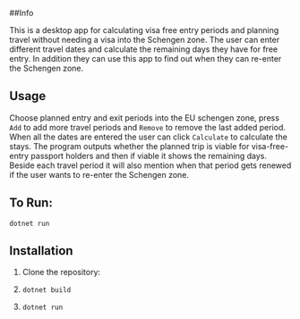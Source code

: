 ##Info

This is a desktop app for calculating visa free entry periods and planning travel without needing a visa into the Schengen zone. The user can enter different travel dates and calculate the remaining days they have for free entry. In addition they can use this app to find out when they can re-enter the Schengen zone. 

## Usage

Choose planned entry and exit periods into the EU schengen zone, press `Add` to add more travel periods and `Remove` to remove the last added period. When all the dates are entered the user can click `Calculate` to calculate the stays. The program outputs whether the planned trip is viable for visa-free-entry passport holders and then if viable it shows the remaining days. Beside each travel period it will also mention when that period gets renewed if the user wants to re-enter the Schengen zone. 

## To Run:

`dotnet run`

## Installation

1. Clone the repository:

2. `dotnet build`

3. `dotnet run`
